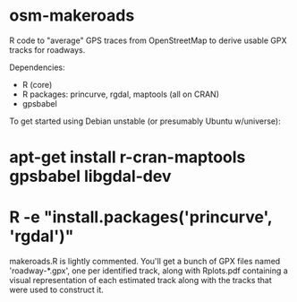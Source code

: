 osm-makeroads
=============

R code to "average" GPS traces from OpenStreetMap to derive usable GPX
tracks for roadways.

Dependencies:

* R (core)
* R packages: princurve, rgdal, maptools (all on CRAN)
* gpsbabel

To get started using Debian unstable (or presumably Ubuntu w/universe):

# apt-get install r-cran-maptools gpsbabel libgdal-dev
# R -e "install.packages('princurve', 'rgdal')"

makeroads.R is lightly commented.  You'll get a bunch of GPX files
named 'roadway-*.gpx', one per identified track, along with Rplots.pdf
containing a visual representation of each estimated track along with
the tracks that were used to construct it.
